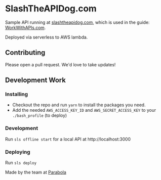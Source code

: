 # SlashTheAPIDog.com
Sample API running at [slashtheapidog.com](https://slashtheapidog.com), which is used in the guide: [WorkWithAPIs.com](https://workwithapis.com).

Deployed via serverless to AWS lambda.

## Contributing
Please open a pull request. We'd love to take updates!

## Development Work
### Installing
- Checkout the repo and run `yarn` to install the packages you need.
- Add the needed `AWS_ACCESS_KEY_ID` and `AWS_SECRET_ACCESS_KEY` to your `./bash_profile` (to deploy)

### Development
Run `sls offline start` for a local API at http://localhost:3000

### Deploying
Run `sls deploy`

Made by the team at [Parabola](https://www.parabola.io)

